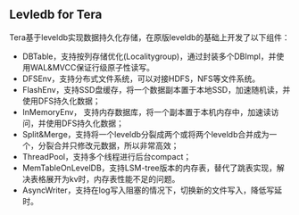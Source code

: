 Levledb for Tera
-----
Tera基于leveldb实现数据持久化存储，在原版leveldb的基础上开发了以下组件：
* DBTable，支持按列存储优化(Localitygroup)，通过封装多个DBImpl，并使用WAL&MVCC保证行级原子性读写。
* DFSEnv，支持分布式文件系统，可以对接HDFS，NFS等文件系统。
* FlashEnv，支持SSD盘缓存，将一个数据副本置于本地SSD，加速随机读，并使用DFS持久化数据；
* InMemoryEnv， 支持内存数据库，将一个副本置于本机内存中，加速读访问，并使用DFS持久化数据；
* Split&Merge，支持将一个leveldb分裂成两个或将两个leveldb合并成为一个，分裂合并只修改元数据，所以非常高效；
* ThreadPool，支持多个线程进行后台compact；
* MemTableOnLevelDB，支持LSM-tree版本的内存表，替代了跳表实现，解决表格展开为kv时，内存表性能不足的问题。
* AsyncWriter，支持在log写入阻塞的情况下，切换新的文件写入，降低写延时。
